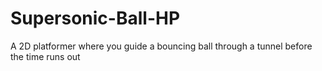 # Supersonic-Ball-HP
A 2D platformer where you guide a bouncing ball through a tunnel before the time runs out
